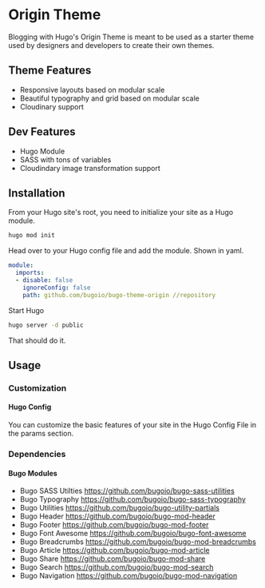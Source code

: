 # Origin Theme

Blogging with Hugo's Origin Theme is meant to be used as a starter theme used by designers and developers to create their own themes.

## Theme Features

* Responsive layouts based on modular scale
* Beautiful typography and grid based on modular scale
* Cloudinary support

## Dev Features
* Hugo Module
* SASS with tons of variables
* Cloudindary image transformation support

## Installation

From your Hugo site's root, you need to initialize your site as a Hugo module.

```bash
hugo mod init
```
Head over to your Hugo config file and add the module. Shown in yaml.

```yaml
module:
  imports:
  - disable: false
    ignoreConfig: false
    path: github.com/bugoio/bugo-theme-origin //repository
```
Start Hugo

```bash
hugo server -d public
```

That should do it.

## Usage

### Customization

#### Hugo Config
You can customize the basic features of your site in the Hugo Config File in the params section.



### Dependencies

#### Bugo Modules

* Bugo SASS Utilties
  https://github.com/bugoio/bugo-sass-utilities
* Bugo Typography
  https://github.com/bugoio/bugo-sass-typography
* Bugo Utilities
  https://github.com/bugoio/bugo-utility-partials
* Bugo Header
  https://github.com/bugoio/bugo-mod-header
* Bugo Footer
  https://github.com/bugoio/bugo-mod-footer
* Bugo Font Awesome
  https://github.com/bugoio/bugo-font-awesome
* Bugo Breadcrumbs
  https://github.com/bugoio/bugo-mod-breadcrumbs
* Bugo Article
  https://github.com/bugoio/bugo-mod-article
* Bugo Share
  https://github.com/bugoio/bugo-mod-share
* Bugo Search
  https://github.com/bugoio/bugo-mod-search
* Bugo Navigation
  https://github.com/bugoio/bugo-mod-navigation

